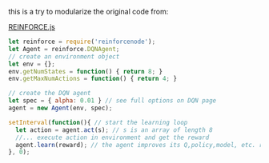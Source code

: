 this is a try to modularize the original code from:

  [REINFORCE.js](https://github.com/karpathy/reinforcejs "Titel, der beim Überfahren mit der Maus angezeigt wird")



  ```javascript
  let reinforce = require('reinforcenode');
  let Agent = reinforce.DQNAgent;
  // create an environment object
  let env = {};
  env.getNumStates = function() { return 8; }
  env.getMaxNumActions = function() { return 4; }

  // create the DQN agent
  let spec = { alpha: 0.01 } // see full options on DQN page
  agent = new Agent(env, spec);

  setInterval(function(){ // start the learning loop
    let action = agent.act(s); // s is an array of length 8
    //... execute action in environment and get the reward
    agent.learn(reward); // the agent improves its Q,policy,model, etc. reward is a float
  }, 0);
  ```
